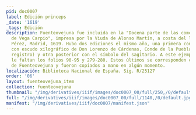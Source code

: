 ```yaml
---
pid: doc0007
label: Edición princeps
_date: '1619'
_tags: Edición
description: Fuenteovejuna fue incluida en la "Docena parte de las comedias de Lope
  de Vega Carpio", impresa por la Viuda de Alonso Martín, a costa del librero Alonso
  Pérez, Madrid, 1619. Hubo dos ediciones el mismo año, una primera con la portada
  con escudo xilográfico de Don Lorenzo de Cárdenas, Conde de la Puebla (la de este
  registro) y otra posterior con el símbolo del sagitario. A este ejemplar en concreto
  le faltan los folios 90-95 y 279-280. Estos últimos se corresponden con el final
  de Fuenteovejuna y fueron copiados a mano en algún momento.
localización: Biblioteca Nacional de España. Sig. R/25127
order: '06'
layout: fuenteovejuna_item
collection: fuenteovejuna
thumbnail: "/img/derivatives/iiif/images/doc0007_00/full/250,/0/default.jpg"
full: "/img/derivatives/iiif/images/doc0007_00/full/1140,/0/default.jpg"
manifest: "/img/derivatives/iiif/doc0007/manifest.json"
---
```

